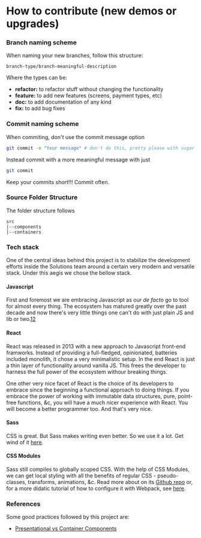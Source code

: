 How to contribute (new demos or upgrades)
================================

### Branch naming scheme
When naming your new branches, follow this structure:

```
branch-type/branch-meaningful-description
```

Where the types can be:

- **refactor:** to refactor stuff without changing the functionality
- **feature:** to add new features (screens, payment types, etc)
- **doc:** to add documentation of any kind
- **fix:** to add bug fixes

### Commit naming scheme
When commiting, don't use the commit message option

```sh
git commit -m "Your message" # don't do this, pretty please with sugar on top
```
Instead commit with a more meaningful message with just

```sh
git commit
```

Keep your commits short!!! Commit often.

### Source Folder Structure

The folder structure follows

```
src
|--components
|--containers
```

### Tech stack
One of the central ideas behind this project is to stabilize the development efforts inside the Solutions team around a certain very modern and versatile stack. Under this aegis we chose the bellow stack.

#### Javascript
First and foremost we are embracing Javascript as our _de facto_ go to tool for almost every thing. The ecosystem has matured greatly over the past decade and now there's very little things one can't do with just plain JS and lib or two.[1](https://www.youtube.com/watch?v=L-fx2xXSVso&t=2129s)[2](https://www.youtube.com/watch?v=G39lKaONAlA&t=770s)

#### React
React was released in 2013 with a new approach to Javascript front-end framworks. Instead of providing a full-fledged, opinionated, batteries included monolith, it chose a very minimalistic setup. In the end React is just a thin layer of functionality around vanilla JS. This frees the developer to harness the full power of the ecosystem withour breaking things.

One other very nice facet of React is the choice of its developers to embrace since the beginning a functional approach to doing things. If you embrace the power of working with immutable data structures, pure, point-free functions, &c, you will have a much nicer experience with React. You will become a better programmer too. And that's very nice.

#### Sass
CSS is great. But Sass makes writing even better. So we use it a lot. Get wind of it [here](https://sass-lang.com/guide).

#### CSS Modules
Sass still compiles to globally scoped CSS. With the help of CSS Modules, we can get local styling with all the benefits of regular CSS - pseudo-classes, transforms, animations, &c. Read more about on its [Github repo](https://github.com/css-modules/css-modules) or, for a more didatic tutorial of how to configure it with Webpack, see [here](https://medium.com/@kswanie21/css-modules-sass-in-create-react-app-37c3152de9).

### References
Some good practices followed by this project are:

- [Presentational vs Container Components](https://medium.com/@dan_abramov/smart-and-dumb-components-7ca2f9a7c7d0)

